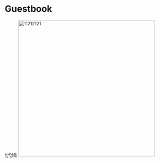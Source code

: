 # Guestbook
방명록
<img width="431" alt="11212121" src="https://user-images.githubusercontent.com/78598447/114288987-2f647880-9aaf-11eb-8dcf-6002f1fb9d2d.PNG">

